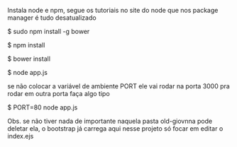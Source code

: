 Instala node e npm, segue os tutoriais no site do node que nos package manager é tudo desatualizado

$ sudo npm install -g bower

$ npm install

$ bower install

$ node app.js

se não colocar a variável de ambiente PORT ele vai rodar na porta 3000
pra rodar em outra porta faça algo tipo

$ PORT=80 node app.js


Obs. se não tiver nada de importante naquela pasta old-giovnna pode deletar ela, o bootstrap já carrega aqui nesse projeto só focar em editar o index.ejs